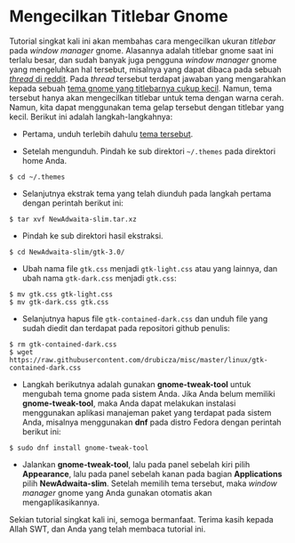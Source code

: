 
# Mengecilkan Titlebar Gnome

Tutorial singkat kali ini akan membahas cara mengecilkan ukuran _titlebar_ pada _window manager_ gnome. Alasannya adalah titlebar gnome saat ini terlalu besar, dan sudah banyak juga pengguna _window manager_ gnome yang mengeluhkan hal tersebut, misalnya yang dapat dibaca pada sebuah [_thread_ di reddit](https://www.reddit.com/r/gnome/comments/dtwdqs/how_to_make_the_title_bar_smaller/). Pada _thread_ tersebut terdapat jawaban yang mengarahkan kepada sebuah [tema gnome yang titlebarnya cukup kecil](https://www.gnome-look.org/p/1288797/). Namun, tema tersebut hanya akan mengecilkan titlebar untuk tema dengan warna cerah. Namun, kita dapat menggunakan tema gelap tersebut dengan titlebar yang kecil. Berikut ini adalah langkah-langkahnya:

* Pertama, unduh terlebih dahulu [tema tersebut](https://www.gnome-look.org/p/1288797/).

* Setelah mengunduh. Pindah ke sub direktori `~/.themes` pada direktori home Anda.

```
$ cd ~/.themes
```

* Selanjutnya ekstrak tema yang telah diunduh pada langkah pertama dengan perintah berikut ini:

```
$ tar xvf NewAdwaita-slim.tar.xz
```

* Pindah ke sub direktori hasil ekstraksi.

```
$ cd NewAdwaita-slim/gtk-3.0/
```

* Ubah nama file `gtk.css` menjadi `gtk-light.css` atau yang lainnya, dan ubah nama `gtk-dark.css` menjadi `gtk.css`:


```
$ mv gtk.css gtk-light.css
$ mv gtk-dark.css gtk.css
```

* Selanjutnya hapus file `gtk-contained-dark.css` dan unduh file yang sudah diedit dan terdapat pada repositori github penulis:

```
$ rm gtk-contained-dark.css
$ wget https://raw.githubusercontent.com/drubicza/misc/master/linux/gtk-contained-dark.css
```

* Langkah berikutnya adalah gunakan **gnome-tweak-tool** untuk mengubah tema gnome pada sistem Anda. Jika Anda belum memiliki **gnome-tweak-tool**, maka Anda dapat melakukan instalasi menggunakan aplikasi manajeman paket yang terdapat pada sistem Anda, misalnya menggunakan **dnf** pada distro Fedora dengan perintah berikut ini:

```
$ sudo dnf install gnome-tweak-tool
```

* Jalankan **gnome-tweak-tool**, lalu pada panel sebelah kiri pilih **Appearance**, lalu pada panel sebelah kanan pada bagian **Applications** pilih **NewAdwaita-slim**. Setelah memilih tema tersebut, maka _window manager_ gnome yang Anda gunakan otomatis akan mengaplikasikannya.


Sekian tutorial singkat kali ini, semoga bermanfaat. Terima kasih kepada Allah SWT, dan Anda yang telah membaca tutorial ini.
